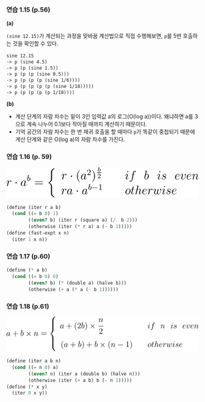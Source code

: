 ### 연습 1.15 (p.56)

**(a)** 

`(sine 12.15)`가 계산되는 과정을 맞바꿈 계산법으로 직접 수행해보면, `p`를 5번 호출하는 것을 확인할 수 있다.

```
sine 12.15
-> p (sine 4.5)
-> p (p (sine 1.5))
-> p (p (p (sine 0.5)))
-> p (p (p (p (sine 1/6))))
-> p (p (p (p (p (sine 1/18)))))
-> p (p (p (p (p 1/18))))
```

**(b)**

- 계산 단계의 자람 차수는 밑이 3인 입력값 a의 로그(O(log a))이다. 왜냐하면 a를 3으로 계속 나누어 0.1보다 작아질 때까지 계산하기 때문이다.
- 기억 공간의 자람 차수는 한 번 재귀 호출을 할 때마다 `p`가 똑같이 중첩되기 때문에 계산 단계와 같은 O(log a)의 자람 차수를 가진다.

### 연습 1.16 (p. 59)

![eqn1](res/ex1.16_eqn1.png)

```scheme
(define (iter r a b)
  (cond ((= b 0) 1)
        ((even? b) (iter r (square a) (/  b 2)))
        (otherwise (iter (* r a) a (- b 1)))))
(define (fast-expt x n)
  (iter 1 x n))
```

### 연습 1.17 (p.60)

```scheme
(define (* a b)
  (cond ((= b 0) 0)
        ((even? b) (* (double a) (halve b)))
        (otherwise (+ a (* a (- b 1))))))
```

### 연습 1.18 (p.61)

![eqn1](res/ex1.18_eqn1.png)

```scheme
(define (iter a b n)
  (cond ((= n 0) a)
        ((even? n) (iter a (double b) (halve n)))
        (otherwise (iter (+ a b) b (- n 1)))))
(define (* x y)
  (iter 0 x y))
```
